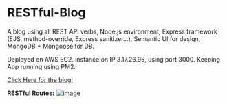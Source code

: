 # RESTful-Blog

A blog using all REST API verbs, Node.js environment, Express framework (EJS, method-override, Express sanitizer...), Semantic UI for design, MongoDB + Mongoose for DB.

Deployed on AWS EC2. instance on IP 3.17.26.95, using port 3000.
Keeping App running using PM2.

[Click Here for the blog!](http://3.17.26.95:3000/blogs)


**RESTful Routes:**
![image](https://user-images.githubusercontent.com/45766976/120115678-7c023100-c18d-11eb-9b23-bbded7228b8e.png)

